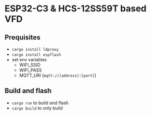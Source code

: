 # ESP32-C3 & HCS-12SS59T based VFD

## Prequisites

- `cargo install ldproxy`
- `cargo install espflash`
- set env variables
  - WIFI_SSID
  - WIFI_PASS
  - MQTT_URI (`mqtt://[address]:[port]`)

## Build and flash
- `cargo run` to build and flash
- `cargo build` to only build
